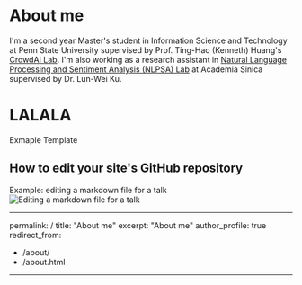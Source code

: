 About me
======
I'm a second year Master's student in Information Science and Technology at Penn State University supervised by Prof. Ting-Hao (Kenneth) Huang's [CrowdAI Lab](https://crowd.ist.psu.edu/crowd-ai-lab.html). I'm also working as a research assistant in [Natural Language Processing and Sentiment Analysis (NLPSA) Lab](https://academiasinicanlplab.github.io) at Academia Sinica supervised by Dr. Lun-Wei Ku.


LALALA
======
Exmaple Template


How to edit your site's GitHub repository
------
Example: editing a markdown file for a talk
![Editing a markdown file for a talk](/images/editing-talk.png)

---
permalink: /
title: "About me"
excerpt: "About me"
author_profile: true
redirect_from: 
  - /about/
  - /about.html
---
